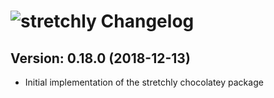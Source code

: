 # ![stretchly Changelog](https://img.shields.io/badge/stretchly-Package%20Changelog-blue.svg?style=for-the-badge)

## Version: 0.18.0 (2018-12-13)

- Initial implementation of the stretchly chocolatey package
